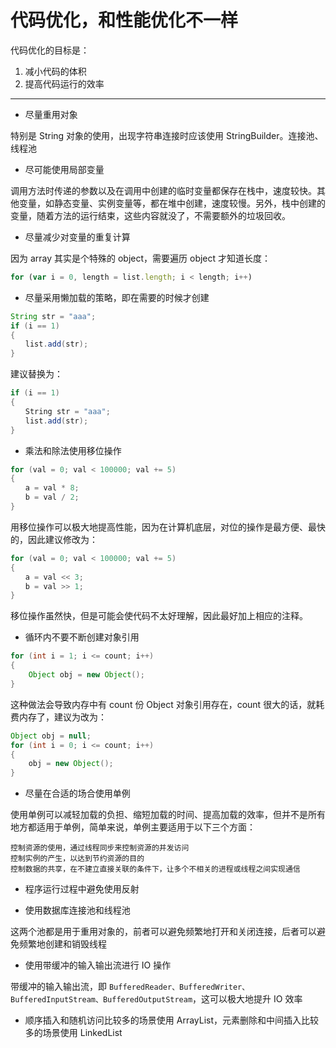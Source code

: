 # 代码优化，和性能优化不一样

代码优化的目标是：

1.  减小代码的体积
1.  提高代码运行的效率

---

- 尽量重用对象

特别是 String 对象的使用，出现字符串连接时应该使用 StringBuilder。连接池、线程池

- 尽可能使用局部变量

调用方法时传递的参数以及在调用中创建的临时变量都保存在栈中，速度较快。其他变量，如静态变量、实例变量等，都在堆中创建，速度较慢。另外，栈中创建的变量，随着方法的运行结束，这些内容就没了，不需要额外的垃圾回收。

- 尽量减少对变量的重复计算

因为 array 其实是个特殊的 object，需要遍历 object 才知道长度：

```javascript
for (var i = 0, length = list.length; i < length; i++)
```

- 尽量采用懒加载的策略，即在需要的时候才创建

```java
String str = "aaa";
if (i == 1)
{
　　list.add(str);
}
```

建议替换为：

```java
if (i == 1)
{
　　String str = "aaa";
　　list.add(str);
}
```

- 乘法和除法使用移位操作

```java
for (val = 0; val < 100000; val += 5)
{
　　a = val * 8;
　　b = val / 2;
}
```

用移位操作可以极大地提高性能，因为在计算机底层，对位的操作是最方便、最快的，因此建议修改为：

```java
for (val = 0; val < 100000; val += 5)
{
　　a = val << 3;
　　b = val >> 1;
}
```

移位操作虽然快，但是可能会使代码不太好理解，因此最好加上相应的注释。

- 循环内不要不断创建对象引用

```java
for (int i = 1; i <= count; i++)
{
    Object obj = new Object();
}
```

这种做法会导致内存中有 count 份 Object 对象引用存在，count 很大的话，就耗费内存了，建议为改为：

```java
Object obj = null;
for (int i = 0; i <= count; i++)
{
    obj = new Object();
}
```

- 尽量在合适的场合使用单例

使用单例可以减轻加载的负担、缩短加载的时间、提高加载的效率，但并不是所有地方都适用于单例，简单来说，单例主要适用于以下三个方面：

    控制资源的使用，通过线程同步来控制资源的并发访问
    控制实例的产生，以达到节约资源的目的
    控制数据的共享，在不建立直接关联的条件下，让多个不相关的进程或线程之间实现通信

- 程序运行过程中避免使用反射

- 使用数据库连接池和线程池

这两个池都是用于重用对象的，前者可以避免频繁地打开和关闭连接，后者可以避免频繁地创建和销毁线程

- 使用带缓冲的输入输出流进行 IO 操作

带缓冲的输入输出流，即 `BufferedReader、BufferedWriter、BufferedInputStream、BufferedOutputStream`，这可以极大地提升 IO 效率

- 顺序插入和随机访问比较多的场景使用 ArrayList，元素删除和中间插入比较多的场景使用 LinkedList
